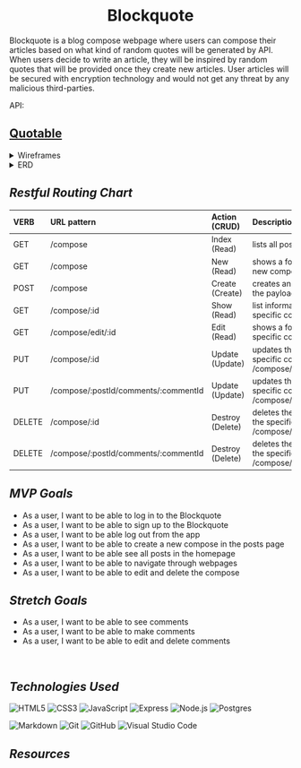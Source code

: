 <div align="center">
 <h1>Blockquote</h1>
</div>
Blockquote is a blog compose webpage where users can compose their articles based on what kind of random quotes will be generated by API. When users decide to write an article, they will be inspired by random quotes that will be provided once they create new articles. User articles will be secured with encryption technology and would not get any threat by any malicious third-parties.

API:<h2><a href="https://api.quotable.io/random?maxLength=50#">Quotable</a></h2>

<details>
<summary>Wireframes</summary>

![blockquote](./images/login.jpg)
![blockquote](./images/home.jpg)
![blockquote](./images/posts.jpg)
</details>
<details>

<summary>ERD</summary>

![blockquoto](./images/erd.jpg)

</details>

## _Restful Routing Chart_

| VERB | URL pattern | Action \(CRUD\) | Description |
| :--- | :--- | :--- | :--- |
| GET | /compose | Index \(Read\) | lists all posts |
| GET | /compose | New \(Read\) | shows a form to make a new compose |
| POST| /compose | Create \(Create\) | creates an compose with the payload\(form\) data |
| GET | /compose/:id | Show \(Read\) | list information about a specific compose |
| GET | /compose/edit/:id | Edit \(Read\) | shows a form for editing a specific compose |
| PUT | /compose/:id | Update \(Update\) | updates the data for a specific compose \(i.e. /compose/1\) |
| PUT | /compose/:postId/comments/:commentId | Update \(Update\) | updates the data for a specific comment \(i.e. /compose/1/comments/2\) |
| DELETE | /compose/:id | Destroy \(Delete\) | deletes the compose with the specified id \(i.e. /compose/1\) |
| DELETE | /compose/:postId/comments/:commentId | Destroy \(Delete\) | deletes the comment with the specified id \(i.e. /compose/1/comments/2\) |

## _MVP Goals_

- As a user, I want to be able to log in to the Blockquote
- As a user, I want to be able to sign up to the Blockquote
- As a user, I want to be able log out from the app
- As a user, I want to be able to create a new compose in the posts page
- As a user, I want to be able see all posts in the homepage
- As a user, I want to be able to navigate through webpages
- As a user, I want to be able to edit and delete the compose

## _Stretch Goals_

- As a user, I want to be able to see comments
- As a user, I want to be able to make comments
- As a user, I want to be able to edit and delete comments

<br>

## _Technologies Used_

![HTML5](https://img.shields.io/badge/-HTML5-333?style=flat&logo=html5)
![CSS3](https://img.shields.io/badge/-CSS-333?style=flat&logo=css3)
![JavaScript](https://img.shields.io/badge/-JavaScript-333?style=flat&logo=javascript)
![Express](https://img.shields.io/badge/-Express-333?style=flat&logo=express)
![Node.js](https://img.shields.io/badge/-Node.js-333?style=flat&logo=node.js)
![Postgres](https://img.shields.io/badge/postgres-%23316192.svg?style=for-the-badge&logo=postgresql&logoColor=white)
<!-- ![Bootstrap](https://img.shields.io/badge/Bootstrap-563D7C?style=for-the-badge&logo=bootstrap&logoColor=white) -->
![Markdown](https://img.shields.io/badge/markdown-%23000000.svg?style=for-the-badge&logo=markdown&logoColor=white)
![Git](https://img.shields.io/badge/git-%23F05033.svg?style=for-the-badge&logo=git&logoColor=white)
![GitHub](https://img.shields.io/badge/github-%23121011.svg?style=for-the-badge&logo=github&logoColor=white)
![Visual Studio Code](https://img.shields.io/badge/Visual%20Studio%20Code-0078d7.svg?style=for-the-badge&logo=visual-studio-code&logoColor=white)

## _Resources_
